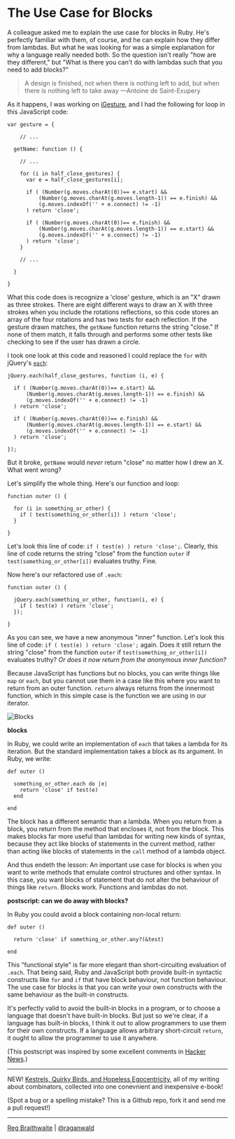 The Use Case for Blocks
===

A colleague asked me to explain the use case for blocks in Ruby. He's perfectly familiar with them, of course, and he can explain how they differ from lambdas. But what he was looking for was a simple explanation for why a language really needed both. So the question isn't really "how are they different," but "What is there you can't do with lambdas such that you need to add blocks?"

> A design is finished, not when there is nothing left to add, but when there is nothing left to take away &#8212;Antoine de Saint-Exupery

As it happens, I was working on [iGesture][ig], and I had the following for loop in this JavaScript code:

    var gesture = {
      
        // ...
      
      getName: function () {
        
        // ...

        for (i in half_close_gestures) {
          var e = half_close_gestures[i];
      
          if ( (Number(g.moves.charAt(0))== e.start) &&
              (Number(g.moves.charAt(g.moves.length-1)) == e.finish) &&
              (g.moves.indexOf('' + e.connect) != -1)
          ) return 'close';
      
          if ( (Number(g.moves.charAt(0))== e.finish) &&
              (Number(g.moves.charAt(g.moves.length-1)) == e.start) &&
              (g.moves.indexOf('' + e.connect) != -1)
          ) return 'close';
        }
        
        // ...
        
      }
      
    }

What this code does is recognize a 'close' gesture, which is  an "X" drawn as three strokes. There are eight different ways to draw an X with three strokes when you include the rotations reflections, so this code stores an array of the four rotations and has two tests for each reflection. If the gesture drawn matches, the `getName` function returns the string "close." If none of them match, it falls through and performs some other tests like checking to see if the user has drawn a circle.

I took one look at this code and reasoned I could replace the `for` with jQuery's [`each`][each]:

    jQuery.each(half_close_gestures, function (i, e) {
  
      if ( (Number(g.moves.charAt(0))== e.start) &&
          (Number(g.moves.charAt(g.moves.length-1)) == e.finish) &&
          (g.moves.indexOf('' + e.connect) != -1)
      ) return 'close';
  
      if ( (Number(g.moves.charAt(0))== e.finish) &&
          (Number(g.moves.charAt(g.moves.length-1)) == e.start) &&
          (g.moves.indexOf('' + e.connect) != -1)
      ) return 'close';
      
    });
    
But it broke, `getName` would *never* return "close" no matter how I drew an X. What went wrong?
        
Let's simplify the whole thing. Here's our function and loop:

    function outer () {

      for (i in something_or_other) {
        if ( test(something_or_other[i]) ) return 'close';
      }
      
    }

Let's look this line of code: `if ( test(e) ) return 'close';`. Clearly, this line of code returns the string "close" from the function `outer` if `test(something_or_other[i])` evaluates truthy. Fine.

Now here's our refactored use of `.each`:

    function outer () {

      jQuery.each(something_or_other, function(i, e) {
        if ( test(e) ) return 'close';
      });
      
    }

As you can see, we have a new anonymous "inner" function. Let's look this line of code: `if ( test(e) ) return 'close';` again. Does it still return the string "close" from the function `outer` if `test(something_or_other[i])` evaluates truthy? *Or does it now return from the anonymous inner function?*

Because JavaScript has functions but no blocks, you can write things like `map` or `each`, but you cannot use them in a case like this where you want to return from an outer function. `return` always returns from the innermost function, which in this simple case is the function we are using in our iterator.

![Blocks][blocks]

**blocks**

In Ruby, we could write an implementation of `each` that takes a lambda for its iteration. But the standard implementation takes a block as its argument. In Ruby, we write:

    def outer ()

      something_or_other.each do |e|
        return 'close' if test(e) 
      end
      
    end
    
The block has a different semantic than a lambda. When you return from a block, you return from the method that encloses it, not from the block. This makes blocks far more useful than lambdas for writing new kinds of syntax, because they act like blocks of statements in the current method, rather than acting like blocks of statements in the `call` method of a lambda object.

And thus endeth the lesson: An important use case for blocks is when you want to write methods that emulate control structures and other syntax. In this case, you want blocks of statement that do not alter the behaviour of things like `return`. Blocks work. Functions and lambdas do not.

**postscript: can we do away with blocks?**

In Ruby you could avoid a block containing non-local return:

    def outer ()

      return 'close' if something_or_other.any?(&test)
      
    end

This "functional style" is far more elegant than short-circuiting evaluation of `.each`. That being said, Ruby and JavaScript both provide built-in syntactic constructs like `for` and `if` that have block behaviour, not function behaviour. The use case for blocks is that you can write your own constructs with the same behaviour as the built-in constructs.

It's perfectly valid to avoid the built-in blocks in a program, or to choose a language that doesn't have built-in blocks. But just so we're clear, if a language has built-in blocks, I think it out to allow programmers to use them for their own constructs. If a language allows arbitrary short-circuit `return`, it ought to allow the programmer to use it anywhere.

(This postscript was inspired by some excellent comments in [Hacker News][hn].)

----
  
NEW! [Kestrels, Quirky Birds, and Hopeless Egocentricity](http://leanpub.com/combinators), all of my writing about combinators, collected into one conevnient and inexpensive e-book!

(Spot a bug or a spelling mistake? This is a Github repo, fork it and send me a pull request!)

---

[Reg Braithwaite](http://braythwayt.com) | [@raganwald](http://twitter.com/raganwald)

[ig]: http://github.com/raganwald-deprecated/iGesture
[each]: http://api.jquery.com/jQuery.each/ "jQuery.each()"
[blocks]: http://sphotos.ak.fbcdn.net/hphotos-ak-snc3/hs506.snc3/26589_10150173040005714_835045713_12122576_6398063_n.jpg
[hn]: http://news.ycombinator.com/item?id=1270842